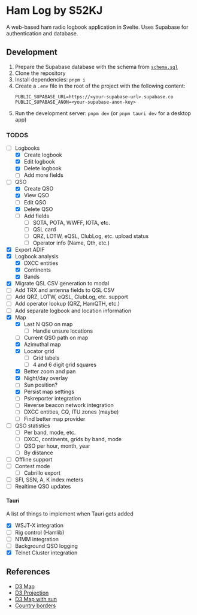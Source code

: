 # Ham Log by S52KJ

A web-based ham radio logbook application in Svelte. Uses Supabase for authentication and database.

## Development

1. Prepare the Supabase database with the schema from [`schema.sql`](supabase/schema.sql)
2. Clone the repository
3. Install dependencies: `pnpm i`
4. Create a `.env` file in the root of the project with the following content:
   ```
   PUBLIC_SUPABASE_URL=https://<your-supabase-url>.supabase.co
   PUBLIC_SUPABASE_ANON=<your-supabase-anon-key>
   ```
5. Run the development server: `pnpm dev` (or `pnpm tauri dev` for a desktop app)

### TODOS

- [ ] Logbooks
  - [x] Create logbook
  - [x] Edit logbook
  - [x] Delete logbook
  - [ ] Add more fields
- [ ] QSO
  - [x] Create QSO
  - [x] View QSO
  - [ ] Edit QSO
  - [x] Delete QSO
  - [ ] Add fields
    - [ ] SOTA, POTA, WWFF, IOTA, etc.
    - [ ] QSL card
    - [ ] QRZ, LOTW, eQSL, ClubLog, etc. upload status
    - [ ] Operator info (Name, Qth, etc.)
- [x] Export ADIF
- [x] Logbook analysis
  - [x] DXCC entities
  - [x] Continents
  - [x] Bands
- [x] Migrate QSL CSV generation to modal
- [ ] Add TRX and antenna fields to QSL CSV
- [ ] Add QRZ, LOTW, eQSL, ClubLog, etc. support
- [ ] Add operator lookup (QRZ, HamQTH, etc.)
- [ ] Add separate logbook and location information
- [x] Map
  - [x] Last N QSO on map
    - [ ] Handle unsure locations
  - [ ] Current QSO path on map
  - [x] Azimuthal map
  - [x] Locator grid
    - [ ] Grid labels
    - [ ] 4 and 6 digit grid squares
  - [x] Better zoom and pan
  - [x] Night/day overlay
  - [ ] Sun position?
  - [x] Persist map settings
  - [ ] Pskreporter integration
  - [ ] Reverse beacon network integration
  - [ ] DXCC entities, CQ, ITU zones (maybe)
  - [ ] Find better map provider
- [ ] QSO statistics
  - [ ] Per band, mode, etc.
  - [ ] DXCC, continents, grids by band, mode
  - [ ] QSO per hour, month, year
  - [ ] By distance
- [ ] Offline support
- [ ] Contest mode
  - [ ] Cabrillo export
- [ ] SFI, SSN, A, K index meters
- [ ] Realtime QSO updates

#### Tauri

A list of things to implement when Tauri gets added

- [x] WSJT-X integration
- [ ] Rig control (Hamlib)
- [ ] N1MM integration
- [ ] Background QSO logging
- [x] Telnet Cluster integration

## References

- [D3 Map](https://d3js.org/d3-geo)
- [D3 Projection](https://d3js.org/d3-geo/projection)
- [D3 Map with sun](https://observablehq.com/@d3/solar-terminator)
- [Country borders](https://github.com/topojson/world-atlas)
